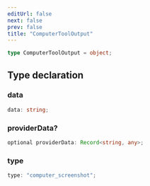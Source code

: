 ```yaml
---
editUrl: false
next: false
prev: false
title: "ComputerToolOutput"
---
```


```ts
type ComputerToolOutput = object;
```

## Type declaration

### data

```ts
data: string;
```

### providerData?

```ts
optional providerData: Record<string, any>;
```

### type

```ts
type: "computer_screenshot";
```
